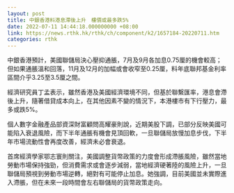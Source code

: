 ```yaml
---
layout: post
title: 中銀香港料港息滯後上升　樓價或最多跌5%
date: 2022-07-11 14:44:18.000000000 +08:00
link: https://news.rthk.hk/rthk/ch/component/k2/1657184-20220711.htm
categories: rthk
---
```


中銀香港預計，美國聯儲局決心壓抑通脹，7月及9月各加息0.75厘的機會較高；但如果通脹溫和回落，11月及12月的加幅或會收窄至0.25厘，料年底聯邦基金利率區間介乎3.25至3.5厘之間。

經濟研究員丁孟表示，雖然香港及美國經濟環境不同，但基於聯繫匯率，港息會滯後上升，隨著借貸成本向上，在其他因素不變的情況下，本港樓市有下行壓力，最多或跌5%。

個人數字金融產品部資深財富顧問高耀豪則說，近期美股下調，已部分反映美國可能陷入衰退風險，而下半年通脹有機會見頂回軟，一旦聯儲局放慢加息步伐，下半年市場流動性會再度改善，經濟未必會衰退。

首席經濟學家鄂志寰則關注，美國調整貨幣政策的力度會形成滯脹風險，雖然當地勞動市場保持強勁，但消費需求或會逐步減弱，當地經濟硬著陸的風險上升，一旦聯儲局預視到勞動市場逆轉，絕對有可能停止加息。她強調，目前美國並未實際進入滯脹，但在未來一段時間會左右聯儲局的貨幣政策走向。
